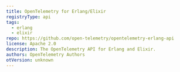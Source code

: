 ```yaml
---
title: OpenTelemetry for Erlang/Elixir
registryType: api
tags:
  - erlang
  - elixir
repo: https://github.com/open-telemetry/opentelemetry-erlang-api
license: Apache 2.0
description: The OpenTelemetry API for Erlang and Elixir.
authors: OpenTelemetry Authors
otVersion: unknown
---
```


